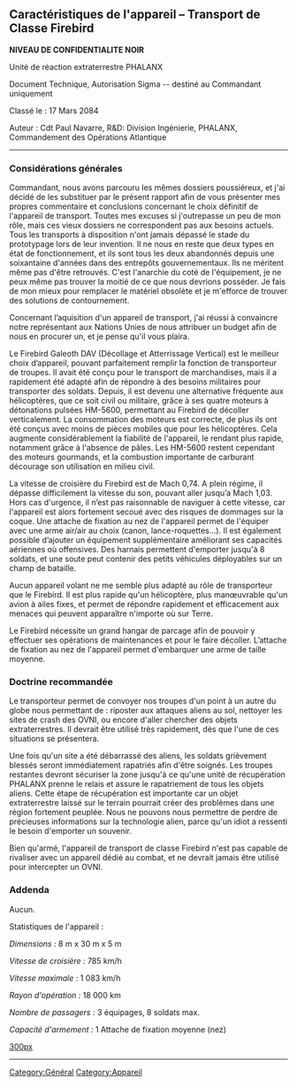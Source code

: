 ## Caractéristiques de l'appareil – Transport de Classe Firebird

**NIVEAU DE CONFIDENTIALITE NOIR**

Unité de réaction extraterrestre PHALANX

Document Technique, Autorisation Sigma -- destiné au Commandant
uniquement

Classé le : 17 Mars 2084

Auteur : Cdt Paul Navarre, R&D: Division Ingénierie, PHALANX,
Commandement des Opérations Atlantique

------------------------------------------------------------------------

### Considérations générales

Commandant, nous avons parcouru les mêmes dossiers poussiéreux, et j'ai
décidé de les substituer par le présent rapport afin de vous présenter
mes propres commentaire et conclusions concernant le choix définitif de
l'appareil de transport. Toutes mes excuses si j'outrepasse un peu de
mon rôle, mais ces vieux dossiers ne correspondent pas aux besoins
actuels. Tous les transports à disposition n'ont jamais dépassé le stade
du prototypage lors de leur invention. Il ne nous en reste que deux
types en état de fonctionnement, et ils sont tous les deux abandonnés
depuis une soixantaine d'années dans des entrepôts gouvernementaux. Ils
ne méritent même pas d'être retrouvés. C'est l'anarchie du coté de
l'équipement, je ne peux même pas trouver la moitié de ce que nous
devrions posséder. Je fais de mon mieux pour remplacer le matériel
obsolète et je m'efforce de trouver des solutions de contournement.

Concernant l’aquisition d'un appareil de transport, j'ai réussi à
convaincre notre représentant aux Nations Unies de nous attribuer un
budget afin de nous en procurer un, et je pense qu'il vous plaira.

Le Firebird Galeoth DAV (Décollage et Atterrissage Vertical) est le
meilleur choix d’appareil, pouvant parfaitement remplir la fonction de
transporteur de troupes. Il avait été conçu pour le transport de
marchandises, mais il a rapidement été adapté afin de répondre à des
besoins militaires pour transporter des soldats. Depuis, il est devenu
une alternative fréquente aux hélicoptères, que ce soit civil ou
militaire, grâce à ses quatre moteurs à détonations pulsées HM-5600,
permettant au Firebird de décoller verticalement. La consommation des
moteurs est correcte, de plus ils ont été conçus avec moins de pièces
mobiles que pour les hélicoptères. Cela augmente considérablement la
fiabilité de l'appareil, le rendant plus rapide, notamment grâce à
l'absence de pâles. Les HM-5600 restent cependant des moteurs gourmands,
et la combustion importante de carburant décourage son utilisation en
milieu civil.

La vitesse de croisière du Firebird est de Mach 0,74. A plein régime, il
dépasse difficilement la vitesse du son, pouvant aller jusqu’a Mach
1,03. Hors cas d'urgence, il n’est pas raisonnable de naviguer à cette
vitesse, car l'appareil est alors fortement secoué avec des risques de
dommages sur la coque. Une attache de fixation au nez de l'appareil
permet de l'équiper avec une arme air/air au choix (canon,
lance-roquettes…). Il est également possible d’ajouter un équipement
supplémentaire améliorant ses capacités aériennes où offensives. Des
harnais permettent d'emporter jusqu'à 8 soldats, et une soute peut
contenir des petits véhicules déployables sur un champ de bataille.

Aucun appareil volant ne me semble plus adapté au rôle de transporteur
que le Firebird. Il est plus rapide qu'un hélicoptère, plus manœuvrable
qu'un avion à ailes fixes, et permet de répondre rapidement et
efficacement aux menaces qui peuvent apparaître n'importe où sur Terre.

Le Firebird nécessite un grand hangar de parcage afin de pouvoir y
effectuer ses opérations de maintenances et pour le faire décoller.
L’attache de fixation au nez de l'appareil permet d'embarquer une arme
de taille moyenne.

### Doctrine recommandée

Le transporteur permet de convoyer nos troupes d'un point à un autre du
globe nous permettant de : riposter aux attaques aliens au sol, nettoyer
les sites de crash des OVNI, ou encore d'aller chercher des objets
extraterrestres. Il devrait être utilisé très rapidement, dès que l'une
de ces situations se présentera.

Une fois qu'un site a été débarrassé des aliens, les soldats grièvement
blessés seront immédiatement rapatriés afin d'être soignés. Les troupes
restantes devront sécuriser la zone jusqu'à ce qu'une unité de
récupération PHALANX prenne le relais et assure le rapatriement de tous
les objets aliens. Cette étape de récupération est importante car un
objet extraterrestre laissé sur le terrain pourrait créer des problèmes
dans une région fortement peuplée. Nous ne pouvons nous permettre de
perdre de précieuses informations sur la technologie alien, parce qu'un
idiot a ressenti le besoin d'emporter un souvenir.

Bien qu'armé, l'appareil de transport de classe Firebird n'est pas
capable de rivaliser avec un appareil dédié au combat, et ne devrait
jamais être utilisé pour intercepter un OVNI.

### Addenda

Aucun.

Statistiques de l'appareil :

*Dimensions :* 8 m x 30 m x 5 m

*Vitesse de croisière :* 785 km/h

*Vitesse maximale :* 1 083 km/h

*Rayon d'opération :* 18 000 km

*Nombre de passagers :* 3 équipages, 8 soldats max.

*Capacité d'armement :* 1 Attache de fixation moyenne (nez)

[300px](image:Drop_firebird.jpg "wikilink")

------------------------------------------------------------------------

[Category:Général](Category:Général "wikilink")
[Category:Appareil](Category:Appareil "wikilink")